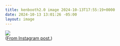 ```yaml
---
title: kenbooth2.0 image 2024-10-13T17:55:19+0000
date: 2024-10-13 13:01:26 -05:00
layout: image
---
```


<img src="https://dl.dropboxusercontent.com/s/taysvho7laqb7m3/463023901_1545021409472909_2147926677376672624_n?dl=0"><br>
(<a href="https://www.instagram.com/p/DBEs5AQxnKG/">From Instagram post.</a>)